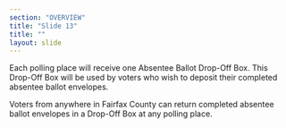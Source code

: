```yaml
---
section: "OVERVIEW"
title: "Slide 13"
title: ""
layout: slide
---
```


Each polling place will receive one Absentee Ballot Drop-Off Box. This Drop-Off Box will be used by voters who wish to deposit their completed absentee ballot envelopes.

Voters from anywhere in Fairfax County can return completed absentee ballot envelopes in a Drop-Off Box at any polling place.




